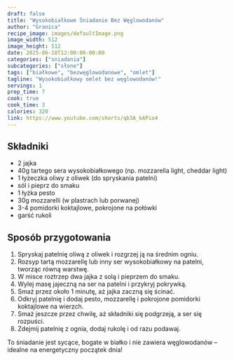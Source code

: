```yaml
---
draft: false
title: "Wysokobiałkowe Śniadanie Bez Węglowodanów"
author: "Granica"
recipe_image: images/defaultImage.png
image_width: 512
image_height: 512
date: 2025-06-18T12:00:00-00:00
categories: ["sniadania"]
subcategories: ["słone"]
tags: ["białkowe", "bezwęglowodanowe", "omlet"]
tagline: "Wysokobiałkowy omlet bez węglowodanów!"
servings: 1
prep_time: 7
cook: true
cook_time: 3
calories: 320
link: https://www.youtube.com/shorts/qb3A_kAPio4
---
```


## Składniki
- 2 jajka    
- 40g tartego sera wysokobiałkowego (np. mozzarella light, cheddar light)
- 1 łyżeczka oliwy z oliwek (do spryskania patelni)
- sól i pieprz do smaku
- 1 łyżka pesto
- 30g mozzarelli (w plastrach lub porwanej)
- 3-4 pomidorki koktajlowe, pokrojone na połówki
- garść rukoli

## Sposób przygotowania

1. Spryskaj patelnię oliwą z oliwek i rozgrzej ją na średnim ogniu.
2. Rozsyp tartą mozzarellę lub inny ser wysokobiałkowy na patelni, tworząc równą warstwę.
3. W misce roztrzep dwa jajka z solą i pieprzem do smaku.
4. Wylej masę jajeczną na ser na patelni i przykryj pokrywką.
5. Smaż przez około 1 minutę, aż jajka zaczną się ścinać.
6. Odkryj patelnię i dodaj pesto, mozzarellę i pokrojone pomidorki koktajlowe na wierzch.
7. Smaż jeszcze przez chwilę, aż składniki się podgrzeją, a ser się rozpuści.
8. Zdejmij patelnię z ognia, dodaj rukolę i od razu podawaj.

To śniadanie jest sycące, bogate w białko i nie zawiera węglowodanów – idealne na energetyczny początek dnia!